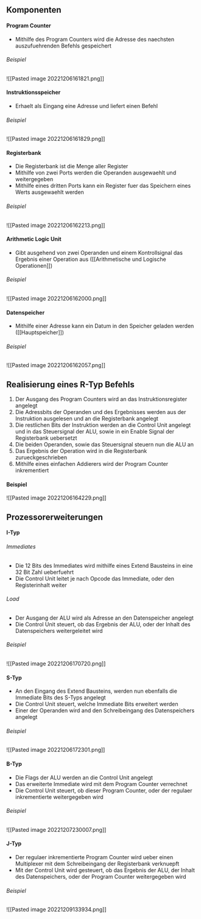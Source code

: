 ## Komponenten
#### Program Counter
- Mithilfe des Program Counters wird die Adresse des naechsten auszufuehrenden Befehls gespeichert
###### Beispiel
![[Pasted image 20221206161821.png]]
#### Instruktionsspeicher
- Erhaelt als Eingang eine Adresse und liefert einen Befehl
###### Beispiel
![[Pasted image 20221206161829.png]]
#### Registerbank
- Die Registerbank ist die Menge aller Register
- Mithilfe von zwei Ports werden die Operanden ausgewaehlt und weitergegeben
- Mithilfe eines dritten Ports kann ein Register fuer das Speichern eines Werts ausgewaehlt werden
###### Beispiel
![[Pasted image 20221206162213.png]]
#### Arithmetic Logic Unit
- Gibt ausgehend von zwei Operanden und einem Kontrollsignal das Ergebnis einer Operation aus ([[Arithmetische und Logische Operationen]])
###### Beispiel
![[Pasted image 20221206162000.png]]
#### Datenspeicher
- Mithilfe einer Adresse kann ein Datum in den Speicher geladen werden ([[Hauptspeicher]])
###### Beispiel
![[Pasted image 20221206162057.png]]
## Realisierung eines R-Typ Befehls
1. Der Ausgang des Program Counters wird an das Instruktionsregister angelegt
2. Die Adressbits der Operanden und des Ergebnisses werden aus der Instruktion ausgelesen und an die Registerbank angelegt
3. Die restlichen Bits der Instruktion werden an die Control Unit angelegt und in das Steuersignal der ALU, sowie in ein Enable Signal der Registerbank uebersetzt
4. Die beiden Operanden, sowie das Steuersignal steuern nun die ALU an
5. Das Ergebnis der Operation wird in die Registerbank zurueckgeschrieben
6. Mithilfe eines einfachen Addierers wird der Program Counter inkrementiert
#### Beispiel
![[Pasted image 20221206164229.png]]
## Prozessorerweiterungen
#### I-Typ
###### Immediates
- Die 12 Bits des Immediates wird mithilfe eines Extend Bausteins in eine 32 Bit Zahl ueberfuehrt
- Die Control Unit leitet je nach Opcode das Immediate, oder den Registerinhalt weiter
###### Load
- Der Ausgang der ALU wird als Adresse an den Datenspeicher angelegt
- Die Control Unit steuert, ob das Ergebnis der ALU, oder der Inhalt des Datenspeichers weitergeleitet wird
###### Beispiel
![[Pasted image 20221206170720.png]]
#### S-Typ
- An den Eingang des Extend Bausteins, werden nun ebenfalls die Immediate Bits des S-Typs angelegt
- Die Control Unit steuert, welche Immediate Bits erweitert werden
- Einer der Operanden wird and den Schreibeingang des Datenspeichers angelegt
###### Beispiel
![[Pasted image 20221206172301.png]]
#### B-Typ
- Die Flags der ALU werden an die Control Unit angelegt
- Das erweiterte Immediate wird mit dem Program Counter verrechnet
- Die Control Unit steuert, ob dieser Program Counter, oder der regulaer inkrementierte weitergegeben wird
###### Beispiel
![[Pasted image 20221207230007.png]]
#### J-Typ
- Der regulaer inkrementierte Program Counter wird ueber einen Multiplexer mit dem Schreibeingang der Registerbank verknuepft
- Mit der Control Unit wird gesteuert, ob das Ergebnis der ALU, der Inhalt des Datenspeichers, oder der Program Counter weitergegeben wird
###### Beispiel
![[Pasted image 20221209133934.png]]